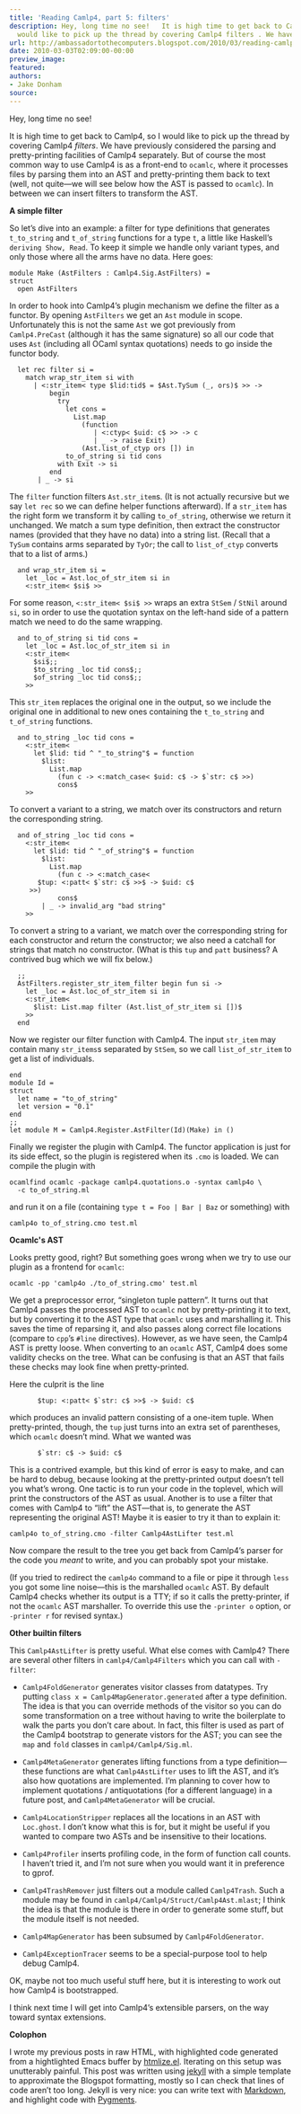 ```yaml
---
title: 'Reading Camlp4, part 5: filters'
description: Hey, long time no see!   It is high time to get back to Camlp4, so I
  would like to pick up the thread by covering Camlp4 filters . We have p...
url: http://ambassadortothecomputers.blogspot.com/2010/03/reading-camlp4-part-5-filters.html
date: 2010-03-03T02:09:00-00:00
preview_image:
featured:
authors:
- Jake Donham
source:
---
```


<p>Hey, long time no see!</p> 
<p>It is high time to get back to Camlp4, so I would like to pick up the thread by covering Camlp4 <em>filters</em>. We have previously considered the parsing and pretty-printing facilities of Camlp4 separately. But of course the most common way to use Camlp4 is as a front-end to <code>ocamlc</code>, where it processes files by parsing them into an AST and pretty-printing them back to text (well, not quite&mdash;we will see below how the AST is passed to <code>ocamlc</code>). In between we can insert filters to transform the AST.</p> 
<b>A simple filter</b> 
<p>So let&rsquo;s dive into an example: a filter for type definitions that generates <code>t_to_string</code> and <code>t_of_string</code> functions for a type <code>t</code>, a little like Haskell&rsquo;s <code>deriving Show, Read</code>. To keep it simple we handle only variant types, and only those where all the arms have no data. Here goes:</p> 
<div class="highlight"><pre><code class="ocaml"><span class="k">module</span> <span class="nc">Make</span> <span class="o">(</span><span class="nc">AstFilters</span> <span class="o">:</span> <span class="nn">Camlp4</span><span class="p">.</span><span class="nn">Sig</span><span class="p">.</span><span class="nc">AstFilters</span><span class="o">)</span> <span class="o">=</span> 
<span class="k">struct</span> 
  <span class="k">open</span> <span class="nc">AstFilters</span> 
</code></pre> 
</div> 
<p>In order to hook into Camlp4&rsquo;s plugin mechanism we define the filter as a functor. By opening <code>AstFilters</code> we get an <code>Ast</code> module in scope. Unfortunately this is not the same <code>Ast</code> we got previously from <code>Camlp4.PreCast</code> (although it has the same signature) so all our code that uses <code>Ast</code> (including all OCaml syntax quotations) needs to go inside the functor body.</p> 
<div class="highlight"><pre><code class="ocaml">  <span class="k">let</span> <span class="k">rec</span> <span class="n">filter</span> <span class="n">si</span> <span class="o">=</span> 
    <span class="k">match</span> <span class="n">wrap_str_item</span> <span class="n">si</span> <span class="k">with</span> 
      <span class="o">|</span> <span class="o">&lt;:</span><span class="n">str_item</span><span class="o">&lt;</span> <span class="k">type</span> <span class="o">$</span><span class="n">lid</span><span class="o">:</span><span class="n">tid</span><span class="o">$</span> <span class="o">=</span> <span class="o">$</span><span class="nn">Ast</span><span class="p">.</span><span class="nc">TySum</span> <span class="o">(_,</span> <span class="n">ors</span><span class="o">)$</span> <span class="o">&gt;&gt;</span> <span class="o">-&gt;</span> 
          <span class="k">begin</span> 
            <span class="k">try</span> 
              <span class="k">let</span> <span class="n">cons</span> <span class="o">=</span> 
                <span class="nn">List</span><span class="p">.</span><span class="n">map</span> 
                  <span class="o">(</span><span class="k">function</span> 
                     <span class="o">|</span> <span class="o">&lt;:</span><span class="n">ctyp</span><span class="o">&lt;</span> <span class="o">$</span><span class="n">uid</span><span class="o">:</span> <span class="n">c</span><span class="o">$</span> <span class="o">&gt;&gt;</span> <span class="o">-&gt;</span> <span class="n">c</span> 
                     <span class="o">|</span> <span class="o">_</span> <span class="o">-&gt;</span> <span class="k">raise</span> <span class="nc">Exit</span><span class="o">)</span> 
                  <span class="o">(</span><span class="nn">Ast</span><span class="p">.</span><span class="n">list_of_ctyp</span> <span class="n">ors</span> <span class="bp">[]</span><span class="o">)</span> <span class="k">in</span> 
              <span class="n">to_of_string</span> <span class="n">si</span> <span class="n">tid</span> <span class="n">cons</span> 
            <span class="k">with</span> <span class="nc">Exit</span> <span class="o">-&gt;</span> <span class="n">si</span> 
          <span class="k">end</span> 
       <span class="o">|</span> <span class="o">_</span> <span class="o">-&gt;</span> <span class="n">si</span> 
</code></pre> 
</div> 
<p>The <code>filter</code> function filters <code>Ast.str_item</code>s. (It is not actually recursive but we say <code>let rec</code> so we can define helper functions afterward). If a <code>str_item</code> has the right form we transform it by calling <code>to_of_string</code>, otherwise we return it unchanged. We match a sum type definition, then extract the constructor names (provided that they have no data) into a string list. (Recall that a <code>TySum</code> contains arms separated by <code>TyOr</code>; the call to <code>list_of_ctyp</code> converts that to a list of arms.)</p> 
<div class="highlight"><pre><code class="ocaml">  <span class="ow">and</span> <span class="n">wrap_str_item</span> <span class="n">si</span> <span class="o">=</span> 
    <span class="k">let</span> <span class="o">_</span><span class="n">loc</span> <span class="o">=</span> <span class="nn">Ast</span><span class="p">.</span><span class="n">loc_of_str_item</span> <span class="n">si</span> <span class="k">in</span> 
    <span class="o">&lt;:</span><span class="n">str_item</span><span class="o">&lt;</span> <span class="o">$</span><span class="n">si</span><span class="o">$</span> <span class="o">&gt;&gt;</span> 
</code></pre> 
</div> 
<p>For some reason, <code>&lt;:str_item&lt; $si$ &gt;&gt;</code> wraps an extra <code>StSem</code> / <code>StNil</code> around <code>si</code>, so in order to use the quotation syntax on the left-hand side of a pattern match we need to do the same wrapping.</p> 
<div class="highlight"><pre><code class="ocaml">  <span class="ow">and</span> <span class="n">to_of_string</span> <span class="n">si</span> <span class="n">tid</span> <span class="n">cons</span> <span class="o">=</span> 
    <span class="k">let</span> <span class="o">_</span><span class="n">loc</span> <span class="o">=</span> <span class="nn">Ast</span><span class="p">.</span><span class="n">loc_of_str_item</span> <span class="n">si</span> <span class="k">in</span> 
    <span class="o">&lt;:</span><span class="n">str_item</span><span class="o">&lt;</span> 
      <span class="o">$</span><span class="n">si</span><span class="o">$;;</span> 
      <span class="o">$</span><span class="n">to_string</span> <span class="o">_</span><span class="n">loc</span> <span class="n">tid</span> <span class="n">cons</span><span class="o">$;;</span> 
      <span class="o">$</span><span class="n">of_string</span> <span class="o">_</span><span class="n">loc</span> <span class="n">tid</span> <span class="n">cons</span><span class="o">$;;</span> 
    <span class="o">&gt;&gt;</span> 
</code></pre> 
</div> 
<p>This <code>str_item</code> replaces the original one in the output, so we include the original one in additional to new ones containing the <code>t_to_string</code> and <code>t_of_string</code> functions.</p> 
<div class="highlight"><pre><code class="ocaml">  <span class="ow">and</span> <span class="n">to_string</span> <span class="o">_</span><span class="n">loc</span> <span class="n">tid</span> <span class="n">cons</span> <span class="o">=</span> 
    <span class="o">&lt;:</span><span class="n">str_item</span><span class="o">&lt;</span> 
      <span class="k">let</span> <span class="o">$</span><span class="n">lid</span><span class="o">:</span> <span class="n">tid</span> <span class="o">^</span> <span class="s2">&quot;_to_string&quot;</span><span class="o">$</span> <span class="o">=</span> <span class="k">function</span> 
        <span class="o">$</span><span class="kt">list</span><span class="o">:</span> 
          <span class="nn">List</span><span class="p">.</span><span class="n">map</span> 
            <span class="o">(</span><span class="k">fun</span> <span class="n">c</span> <span class="o">-&gt;</span> <span class="o">&lt;:</span><span class="n">match_case</span><span class="o">&lt;</span> <span class="o">$</span><span class="n">uid</span><span class="o">:</span> <span class="n">c</span><span class="o">$</span> <span class="o">-&gt;</span> <span class="o">$`</span><span class="n">str</span><span class="o">:</span> <span class="n">c</span><span class="o">$</span> <span class="o">&gt;&gt;)</span> 
            <span class="n">cons</span><span class="o">$</span> 
    <span class="o">&gt;&gt;</span> 
</code></pre> 
</div> 
<p>To convert a variant to a string, we match over its constructors and return the corresponding string.</p> 
<div class="highlight"><pre><code class="ocaml">  <span class="ow">and</span> <span class="n">of_string</span> <span class="o">_</span><span class="n">loc</span> <span class="n">tid</span> <span class="n">cons</span> <span class="o">=</span> 
    <span class="o">&lt;:</span><span class="n">str_item</span><span class="o">&lt;</span> 
      <span class="k">let</span> <span class="o">$</span><span class="n">lid</span><span class="o">:</span> <span class="n">tid</span> <span class="o">^</span> <span class="s2">&quot;_of_string&quot;</span><span class="o">$</span> <span class="o">=</span> <span class="k">function</span> 
        <span class="o">$</span><span class="kt">list</span><span class="o">:</span> 
          <span class="nn">List</span><span class="p">.</span><span class="n">map</span> 
            <span class="o">(</span><span class="k">fun</span> <span class="n">c</span> <span class="o">-&gt;</span> <span class="o">&lt;:</span><span class="n">match_case</span><span class="o">&lt;</span> 
       <span class="o">$</span><span class="n">tup</span><span class="o">:</span> <span class="o">&lt;:</span><span class="n">patt</span><span class="o">&lt;</span> <span class="o">$`</span><span class="n">str</span><span class="o">:</span> <span class="n">c</span><span class="o">$</span> <span class="o">&gt;&gt;$</span> <span class="o">-&gt;</span> <span class="o">$</span><span class="n">uid</span><span class="o">:</span> <span class="n">c</span><span class="o">$</span> 
     <span class="o">&gt;&gt;)</span> 
            <span class="n">cons</span><span class="o">$</span> 
        <span class="o">|</span> <span class="o">_</span> <span class="o">-&gt;</span> <span class="n">invalid_arg</span> <span class="s2">&quot;bad string&quot;</span> 
    <span class="o">&gt;&gt;</span> 
</code></pre> 
</div> 
<p>To convert a string to a variant, we match over the corresponding string for each constructor and return the constructor; we also need a catchall for strings that match no constructor. (What is this <code>tup</code> and <code>patt</code> business? A contrived bug which we will fix below.)</p> 
<div class="highlight"><pre><code class="ocaml">  <span class="o">;;</span> 
  <span class="nn">AstFilters</span><span class="p">.</span><span class="n">register_str_item_filter</span> <span class="k">begin</span> <span class="k">fun</span> <span class="n">si</span> <span class="o">-&gt;</span> 
    <span class="k">let</span> <span class="o">_</span><span class="n">loc</span> <span class="o">=</span> <span class="nn">Ast</span><span class="p">.</span><span class="n">loc_of_str_item</span> <span class="n">si</span> <span class="k">in</span> 
    <span class="o">&lt;:</span><span class="n">str_item</span><span class="o">&lt;</span> 
      <span class="o">$</span><span class="kt">list</span><span class="o">:</span> <span class="nn">List</span><span class="p">.</span><span class="n">map</span> <span class="n">filter</span> <span class="o">(</span><span class="nn">Ast</span><span class="p">.</span><span class="n">list_of_str_item</span> <span class="n">si</span> <span class="bp">[]</span><span class="o">)$</span> 
    <span class="o">&gt;&gt;</span> 
  <span class="k">end</span> 
</code></pre> 
</div> 
<p>Now we register our filter function with Camlp4. The input <code>str_item</code> may contain many <code>str_items</code>s separated by <code>StSem</code>, so we call <code>list_of_str_item</code> to get a list of individuals.</p> 
<div class="highlight"><pre><code class="ocaml"><span class="k">end</span> 
<span class="k">module</span> <span class="nc">Id</span> <span class="o">=</span> 
<span class="k">struct</span> 
  <span class="k">let</span> <span class="n">name</span> <span class="o">=</span> <span class="s2">&quot;to_of_string&quot;</span> 
  <span class="k">let</span> <span class="n">version</span> <span class="o">=</span> <span class="s2">&quot;0.1&quot;</span> 
<span class="k">end</span> 
<span class="o">;;</span> 
<span class="k">let</span> <span class="k">module</span> <span class="nc">M</span> <span class="o">=</span> <span class="nn">Camlp4</span><span class="p">.</span><span class="nn">Register</span><span class="p">.</span><span class="nc">AstFilter</span><span class="o">(</span><span class="nc">Id</span><span class="o">)(</span><span class="nc">Make</span><span class="o">)</span> <span class="k">in</span> <span class="bp">()</span> 
</code></pre> 
</div> 
<p>Finally we register the plugin with Camlp4. The functor application is just for its side effect, so the plugin is registered when its <code>.cmo</code> is loaded. We can compile the plugin with</p> 
<div class="highlight"><pre><code class="bash">ocamlfind ocamlc -package camlp4.quotations.o -syntax camlp4o <span class="se">\</span> 
  -c to_of_string.ml
</code></pre> 
</div> 
<p>and run it on a file (containing <code>type t = Foo | Bar | Baz</code> or something) with</p> 
<div class="highlight"><pre><code class="bash">camlp4o to_of_string.cmo <span class="nb">test</span>.ml
</code></pre> 
</div><b>Ocamlc's AST</b> 
<p>Looks pretty good, right? But something goes wrong when we try to use our plugin as a frontend for <code>ocamlc</code>:</p> 
<div class="highlight"><pre><code class="bash">ocamlc -pp <span class="s1">'camlp4o ./to_of_string.cmo'</span> <span class="nb">test</span>.ml
</code></pre> 
</div> 
<p>We get a preprocessor error, &ldquo;singleton tuple pattern&rdquo;. It turns out that Camlp4 passes the processed AST to <code>ocamlc</code> not by pretty-printing it to text, but by converting it to the AST type that <code>ocamlc</code> uses and marshalling it. This saves the time of reparsing it, and also passes along correct file locations (compare to <code>cpp</code>&rsquo;s <code>#line</code> directives). However, as we have seen, the Camlp4 AST is pretty loose. When converting to an <code>ocamlc</code> AST, Camlp4 does some validity checks on the tree. What can be confusing is that an AST that fails these checks may look fine when pretty-printed.</p> 
<p>Here the culprit is the line</p> 
<div class="highlight"><pre><code class="ocaml">       <span class="o">$</span><span class="n">tup</span><span class="o">:</span> <span class="o">&lt;:</span><span class="n">patt</span><span class="o">&lt;</span> <span class="o">$`</span><span class="n">str</span><span class="o">:</span> <span class="n">c</span><span class="o">$</span> <span class="o">&gt;&gt;$</span> <span class="o">-&gt;</span> <span class="o">$</span><span class="n">uid</span><span class="o">:</span> <span class="n">c</span><span class="o">$</span> 
</code></pre> 
</div> 
<p>which produces an invalid pattern consisting of a one-item tuple. When pretty-printed, though, the <code>tup</code> just turns into an extra set of parentheses, which <code>ocamlc</code> doesn&rsquo;t mind. What we wanted was</p> 
<div class="highlight"><pre><code class="ocaml">       <span class="o">$`</span><span class="n">str</span><span class="o">:</span> <span class="n">c</span><span class="o">$</span> <span class="o">-&gt;</span> <span class="o">$</span><span class="n">uid</span><span class="o">:</span> <span class="n">c</span><span class="o">$</span> 
</code></pre> 
</div> 
<p>This is a contrived example, but this kind of error is easy to make, and can be hard to debug, because looking at the pretty-printed output doesn&rsquo;t tell you what&rsquo;s wrong. One tactic is to run your code in the toplevel, which will print the constructors of the AST as usual. Another is to use a filter that comes with Camlp4 to &ldquo;lift&rdquo; the AST&mdash;that is, to generate the AST representing the original AST! Maybe it is easier to try it than to explain it:</p> 
<div class="highlight"><pre><code class="bash">camlp4o to_of_string.cmo -filter Camlp4AstLifter <span class="nb">test</span>.ml
</code></pre> 
</div> 
<p>Now compare the result to the tree you get back from Camlp4&rsquo;s parser for the code you <em>meant</em> to write, and you can probably spot your mistake.</p> 
<p>(If you tried to redirect the <code>camlp4o</code> command to a file or pipe it through <code>less</code> you got some line noise&mdash;this is the marshalled <code>ocamlc</code> AST. By default Camlp4 checks whether its output is a TTY; if so it calls the pretty-printer, if not the <code>ocamlc</code> AST marshaller. To override this use the <code>-printer o</code> option, or <code>-printer r</code> for revised syntax.)</p> 
<b>Other builtin filters</b> 
<p>This <code>Camlp4AstLifter</code> is pretty useful. What else comes with Camlp4? There are several other filters in <code>camlp4/Camlp4Filters</code> which you can call with <code>-filter</code>:</p> 
<ul> 
<li> 
<p><code>Camlp4FoldGenerator</code> generates visitor classes from datatypes. Try putting <code>class x = Camlp4MapGenerator.generated</code> after a type definition. The idea is that you can override methods of the visitor so you can do some transformation on a tree without having to write the boilerplate to walk the parts you don&rsquo;t care about. In fact, this filter is used as part of the Camlp4 bootstrap to generate vistors for the AST; you can see the <code>map</code> and <code>fold</code> classes in <code>camlp4/Camlp4/Sig.ml</code>.</p> 
</li> 
<li> 
<p><code>Camlp4MetaGenerator</code> generates lifting functions from a type definition&mdash;these functions are what <code>Camlp4AstLifter</code> uses to lift the AST, and it&rsquo;s also how quotations are implemented. I&rsquo;m planning to cover how to implement quotations / antiquotations (for a different language) in a future post, and <code>Camlp4MetaGenerator</code> will be crucial.</p> 
</li> 
<li> 
<p><code>Camlp4LocationStripper</code> replaces all the locations in an AST with <code>Loc.ghost</code>. I don&rsquo;t know what this is for, but it might be useful if you wanted to compare two ASTs and be insensitive to their locations.</p> 
</li> 
<li> 
<p><code>Camlp4Profiler</code> inserts profiling code, in the form of function call counts. I haven&rsquo;t tried it, and I&rsquo;m not sure when you would want it in preference to gprof.</p> 
</li> 
<li> 
<p><code>Camlp4TrashRemover</code> just filters out a module called <code>Camlp4Trash</code>. Such a module may be found in <code>camlp4/Camlp4/Struct/Camlp4Ast.mlast</code>; I think the idea is that the module is there in order to generate some stuff, but the module itself is not needed.</p> 
</li> 
<li> 
<p><code>Camlp4MapGenerator</code> has been subsumed by <code>Camlp4FoldGenerator</code>.</p> 
</li> 
<li> 
<p><code>Camlp4ExceptionTracer</code> seems to be a special-purpose tool to help debug Camlp4.</p> 
</li> 
</ul> 
<p>OK, maybe not too much useful stuff here, but it is interesting to work out how Camlp4 is bootstrapped.</p> 
<p>I think next time I will get into Camlp4&rsquo;s extensible parsers, on the way toward syntax extensions.</p> 
<b>Colophon</b> 
<p>I wrote my previous posts in raw HTML, with highlighted code generated from a hightlighted Emacs buffer by <a href="http://fly.cc.fer.hr/~hniksic/emacs/htmlize.el">htmlize.el</a>. Iterating on this setup was unutterably painful. This post was written using <a href="http://github.com/mojombo/jekyll">jekyll</a> with a simple template to approximate the Blogspot formatting, mostly so I can check that lines of code aren&rsquo;t too long. Jekyll is very nice: you can write text with <a href="http://maruku.rubyforge.org/">Markdown</a>, and highlight code with <a href="http://pygments.org/">Pygments</a>.</p>
